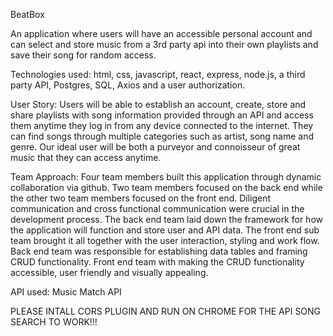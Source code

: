 BeatBox

An application where users will have an accessible personal account and can select and store music from a 3rd party api into their own playlists and save their song for random access.

Technologies used: html, css, javascript, react, express, node.js, a third party API, Postgres, SQL, Axios and a user authorization.

User Story: Users will be able to establish an account, create, store and share playlists with song information provided through an API and access them anytime they log in from any device connected to the internet. They can find songs through multiple categories such as artist, song name and genre. Our ideal user will be both a purveyor and connoisseur of great music that they can access anytime.

Team Approach: Four team members built this application through dynamic collaboration via github. Two team members focused on the back end while the other two team members focused on the front end.  Diligent communication and cross functional communication were crucial in the development process.  The back end team laid down the framework for how the application will function and store user and API data. The front end sub team brought it all together with the user interaction, styling and work flow.  Back end team was responsible for establishing data tables and framing CRUD functionality.  Front end team with making the CRUD functionality accessible, user friendly and visually appealing.

API used: Music Match API

PLEASE INTALL CORS PLUGIN AND RUN ON CHROME FOR THE API SONG SEARCH TO WORK!!!
